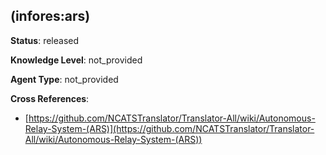 [//]: # (DO NOT MANUALLY EDIT THIS FILE. IT IS GENERATED FROM A TEMPLATE.)

##  (infores:ars)

**Status**: released
  
**Knowledge Level**: not_provided
  
**Agent Type**: not_provided



**Cross References**:

- [https://github.com/NCATSTranslator/Translator-All/wiki/Autonomous-Relay-System-(ARS)](https://github.com/NCATSTranslator/Translator-All/wiki/Autonomous-Relay-System-(ARS))

